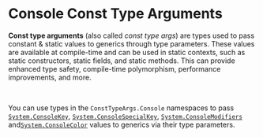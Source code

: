 ﻿# Console Const Type Arguments

**Const type arguments** (also called *const type args*) are types used to pass constant & static values to generics through type parameters. These values are available at compile-time and can be used in static contexts, such as static constructors, static fields, and static methods. This can provide enhanced type safety, compile-time polymorphism, performance improvements, and more.

&nbsp;

 You can use types in the `ConstTypeArgs.Console` namespaces to pass [`System.ConsoleKey`](https://learn.microsoft.com/dotnet/api/system.consolekey), [`System.ConsoleSpecialKey`](https://learn.microsoft.com/dotnet/api/system.consolespecialkey), [`System.ConsoleModifiers`](https://learn.microsoft.com/dotnet/api/system.consolemodifiers) and[`System.ConsoleColor`](https://learn.microsoft.com/dotnet/api/system.consolecolor) values to generics via their type parameters.
